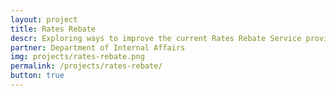 ```yaml
---
layout: project
title: Rates Rebate
descr: Exploring ways to improve the current Rates Rebate Service provided by local councils and Internal Affairs. Validate how digital channels might create a better service experience and allow for integration of services and proactive entitlements.
partner: Department of Internal Affairs
img: projects/rates-rebate.png
permalink: /projects/rates-rebate/
button: true
---
```

  
